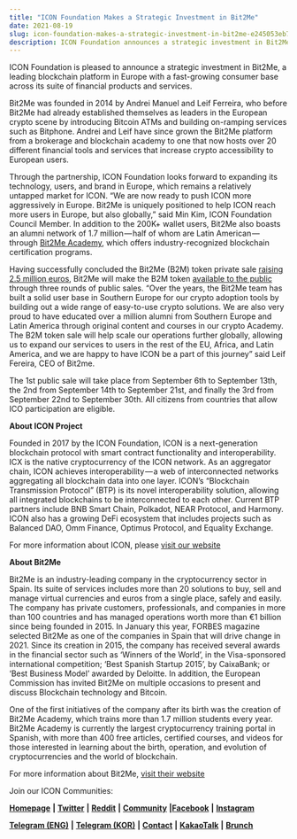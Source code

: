 ```yaml
---
title: "ICON Foundation Makes a Strategic Investment in Bit2Me"
date: 2021-08-19
slug: icon-foundation-makes-a-strategic-investment-in-bit2me-e245053eb7f5
description: ICON Foundation announces a strategic investment in Bit2Me, a leading blockchain platform in Europe with a fast-growing consumer base across its suite of financial products and services.
---
```


ICON Foundation is pleased to announce a strategic investment in Bit2Me, a leading blockchain platform in Europe with a fast-growing consumer base across its suite of financial products and services.

Bit2Me was founded in 2014 by Andrei Manuel and Leif Ferreira, who before Bit2Me had already established themselves as leaders in the European crypto scene by introducing Bitcoin ATMs and building on-ramping services such as Bitphone. Andrei and Leif have since grown the Bit2Me platform from a brokerage and blockchain academy to one that now hosts over 20 different financial tools and services that increase crypto accessibility to European users.

Through the partnership, ICON Foundation looks forward to expanding its technology, users, and brand in Europe, which remains a relatively untapped market for ICON. “We are now ready to push ICON more aggressively in Europe. Bit2Me is uniquely positioned to help ICON reach more users in Europe, but also globally,” said Min Kim, ICON Foundation Council Member. In addition to the 200K+ wallet users, Bit2Me also boasts an alumni network of 1.7 million — half of whom are Latin American — through [Bit2Me Academy](https://academy.bit2me.com/cursos/), which offers industry-recognized blockchain certification programs.

Having successfully concluded the Bit2Me (B2M) token private sale [raising 2.5 million euros](https://www.europapress.es/economia/finanzas-00340/noticia-bit2me-levanta-25-millones-euros-ronda-semilla-destinara-lanzar-token-20210802105931.html), Bit2Me will make the B2M token [available to the public](http://bit2me.com/token) through three rounds of public sales. “Over the years, the Bit2Me team has built a solid user base in Southern Europe for our crypto adoption tools by building out a wide range of easy-to-use crypto solutions. We are also very proud to have educated over a million alumni from Southern Europe and Latin America through original content and courses in our crypto Academy. The B2M token sale will help scale our operations further globally, allowing us to expand our services to users in the rest of the EU, Africa, and Latin America, and we are happy to have ICON be a part of this journey” said Leif Fereira, CEO of Bit2me.

The 1st public sale will take place from September 6th to September 13th, the 2nd from September 14th to September 21st, and finally the 3rd from September 22nd to September 30th. All citizens from countries that allow ICO participation are eligible.

**About ICON Project**

Founded in 2017 by the ICON Foundation, ICON is a next-generation blockchain protocol with smart contract functionality and interoperability. ICX is the native cryptocurrency of the ICON network. As an aggregator chain, ICON achieves interoperability — a web of interconnected networks aggregating all blockchain data into one layer. ICON’s “Blockchain Transmission Protocol” (BTP) is its novel interoperability solution, allowing all integrated blockchains to be interconnected to each other. Current BTP partners include BNB Smart Chain, Polkadot, NEAR Protocol, and Harmony. ICON also has a growing DeFi ecosystem that includes projects such as Balanced DAO, Omm Finance, Optimus Protocol, and Equality Exchange.

For more information about ICON, please [visit our website](https://iconrepublic.org/)

**About Bit2Me**

Bit2Me is an industry-leading company in the cryptocurrency sector in Spain. Its suite of services includes more than 20 solutions to buy, sell and manage virtual currencies and euros from a single place, safely and easily. The company has private customers, professionals, and companies in more than 100 countries and has managed operations worth more than €1 billion since being founded in 2015. In January this year, FORBES magazine selected Bit2Me as one of the companies in Spain that will drive change in 2021. Since its creation in 2015, the company has received several awards in the financial sector such as ‘Winners of the World’, in the Visa-sponsored international competition; ‘Best Spanish Startup 2015’, by CaixaBank; or ‘Best Business Model’ awarded by Deloitte. In addition, the European Commission has invited Bit2Me on multiple occasions to present and discuss Blockchain technology and Bitcoin.

One of the first initiatives of the company after its birth was the creation of Bit2Me Academy, which trains more than 1.7 million students every year. Bit2Me Academy is currently the largest cryptocurrency training portal in Spanish, with more than 400 free articles, certified courses, and videos for those interested in learning about the birth, operation, and evolution of cryptocurrencies and the world of blockchain.

For more information about Bit2Me, [visit their website](https://bit2me.com/)

Join our ICON Communities:

[**Homepage**](https://iconrepublic.org/) **|** [**Twitter**](https://twitter.com/helloiconworld) **|** [**Reddit**](https://www.reddit.com/r/helloicon/) **|** [**Community**](https://forum.icon.community/) **|**[**Facebook**](https://www.facebook.com/helloicon/) **|** [**Instagram**](https://www.instagram.com/helloiconworld/)

[**Telegram (ENG)**](https://t.me/hello_iconworld) **|** [**Telegram (KOR)**](https://t.me/iconkorea) **|** [**Contact**](mailto:hello@icon.foundation) **|** [**KakaoTalk**](https://open.kakao.com/o/gMAFhdS) **|** [**Brunch**](https://brunch.co.kr/@helloiconworld)


